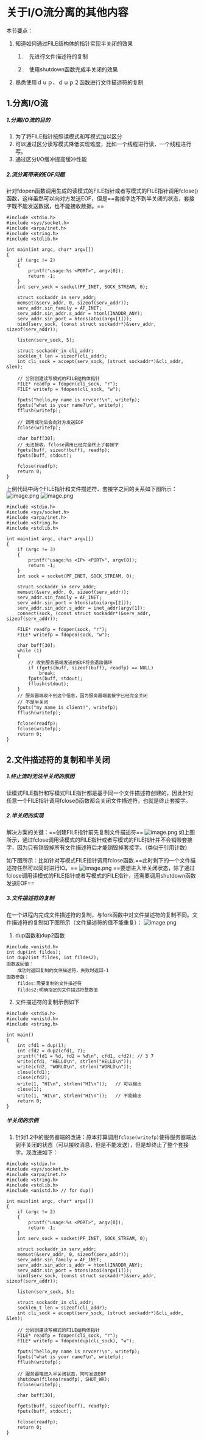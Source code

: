 # 关于I/O流分离的其他内容

本节要点：

1. 知道如何通过FILE结构体的指针实现半关闭的效果

   ​	１.　先进行文件描述符的复制

   ​	２.　使用shutdown函数完成半关闭的效果

2. 熟悉使用ｄｕｐ、ｄｕｐ２函数进行文件描述符的复制

## 1.分离I/O流
##### 1.分离I/O流的目的
1. 为了将FILE指针按照读模式和写模式加以区分
2. 可以通过区分读写模式降低实现难度，比如一个线程进行读，一个线程进行写。
3. 通过区分I/O缓冲提高缓冲性能
##### 2.流分离带来的EOF问题
针对fdopen函数调用生成的读模式的FILE指针或者写模式的FILE指针调用fclose()函数，这样虽然可以向对方发送EOF，但是==套接字达不到半关闭的状态，套接字既不能发送数据，也不能接收数据。==
```
#include <stdio.h>
#include <sys/socket.h>
#include <arpa/inet.h>
#include <string.h>
#include <stdlib.h>

int main(int argc, char* argv[])
{
    if (argc != 2)
    {
        printf("usage:%s <PORT>", argv[0]);
        return -1;
    }
    int serv_sock = socket(PF_INET, SOCK_STREAM, 0);

    struct sockaddr_in serv_addr;
    memset(&serv_addr, 0, sizeof(serv_addr));
    serv_addr.sin_family = AF_INET;
    serv_addr.sin_addr.s_addr = htonl(INADDR_ANY);
    serv_addr.sin_port = htons(atoi(argv[1]));
    bind(serv_sock, (const struct sockaddr*)&serv_addr, sizeof(serv_addr));

    listen(serv_sock, 5);

    struct sockaddr_in cli_addr;
    socklen_t len = sizeof(cli_addr);
    int cli_sock = accept(serv_sock, (struct sockaddr*)&cli_addr, &len); 

    // 分别创建读写模式的FILE结构体指针
    FILE* readfp = fdopen(cli_sock, "r");
    FILE* writefp = fdopen(cli_sock, "w");

    fputs("hello,my name is nrvcer!\n", writefp);
    fputs("what is your name?\n", writefp);
    fflush(writefp);
    
    // 调用成功后会向对方发送EOF
    fclose(writefp);

    char buff[30];
    // 无法接收，fclose调用已经完全终止了套接字
    fgets(buff, sizeof(buff), readfp);  
    fputs(buff, stdout);

    fclose(readfp);
    return 0;
}
```
上例代码中两个FILE指针和文件描述符、套接字之间的关系如下图所示：
![image.png](https://upload-images.jianshu.io/upload_images/17728742-4c798a3e0307faff.png?imageMogr2/auto-orient/strip%7CimageView2/2/w/1240)
![image.png](https://upload-images.jianshu.io/upload_images/17728742-39e1e14baff1710a.png?imageMogr2/auto-orient/strip%7CimageView2/2/w/1240)

```
#include <stdio.h>
#include <sys/socket.h>
#include <arpa/inet.h>
#include <string.h>
#include <stdlib.h>

int main(int argc, char* argv[])
{
    if (argc != 3)
    {
        printf("usage:%s <IP> <PORT>", argv[0]);
        return -1;
    }
    int sock = socket(PF_INET, SOCK_STREAM, 0);

    struct sockaddr_in serv_addr;
    memset(&serv_addr, 0, sizeof(serv_addr));
    serv_addr.sin_family = AF_INET;
    serv_addr.sin_port = htons(atoi(argv[2]));
    serv_addr.sin_addr.s_addr = inet_addr(argv[1]);
    connect(sock, (const struct sockaddr*)&serv_addr, sizeof(serv_addr));

    FILE* readfp = fdopen(sock, "r");
    FILE* writefp = fdopen(sock, "w");

    char buff[30];
    while (1)
    {
        // 收到服务器端发送的EOF将会退出循环
        if (fgets(buff, sizeof(buff), readfp) == NULL)
            break;
        fputs(buff, stdout);
        fflush(stdout);
    }
    // 服务器端收不到这个信息，因为服务器端套接字已经完全关闭
    // 不是半关闭
    fputs("my name is client!", writefp);
    fflush(writefp);

    fclose(readfp);
    fclose(writefp);
    return 0;
}
```
## 2.文件描述符的复制和半关闭
##### 1.终止流时无法半关闭的原因
读模式FILE指针和写模式FILE指针都是基于同一个文件描述符创建的，因此针对任意一个FILE指针调用fclose()函数都会关闭文件描述符，也就是终止套接字。
##### 2.半关闭的实现
解决方案的关键：==创建FILE指针前先复制文件描述符==
![image.png](https://upload-images.jianshu.io/upload_images/17728742-13aa42ef810a59fa.png?imageMogr2/auto-orient/strip%7CimageView2/2/w/1240)
如上图所示，通过fclose调用读模式的FILE指针或者写模式的FILE指针并不会销毁套接字，因为只有销毁掉所有文件描述符后才能销毁掉套接字。（类似于引用计数）

如下图所示：比如针对写模式FILE指针调用fclose函数.==此时剩下的一个文件描述符任然可以同时进行IO。==
![image.png](https://upload-images.jianshu.io/upload_images/17728742-732b45b337cf8de3.png?imageMogr2/auto-orient/strip%7CimageView2/2/w/1240)
==要想进入半关闭状态，除了通过fclose调用读模式的FILE指针或者写模式的FILE指针，还需要调用shutdown函数发送EOF==
##### 3.文件描述符的复制
在一个进程内完成文件描述符的复制，与fork函数中对文件描述符的复制不同。文件描述符的复制如下图所示（文件描述符的值不能重复）：
![image.png](https://upload-images.jianshu.io/upload_images/17728742-64889d871435f7f6.png?imageMogr2/auto-orient/strip%7CimageView2/2/w/1240)
1. dup函数和dup2函数
```
#include <unistd.h>
int dup(int fildes);
int dup2(int fildes, int fildes2);
函数返回值：
    成功时返回复制的文件描述符，失败时返回-1
函数参数：
    fildes:需要复制的文件描述符
    fildes2:明确指定的文件描述符整数值
```
2. 文件描述符的复制示例如下
```
#include <stdio.h>
#include <unistd.h>
#include <string.h>

int main()
{
    int cfd1 = dup(1);
    int cfd2 = dup2(cfd1, 7);
    printf("fd1 = %d, fd2 = %d\n", cfd1, cfd2); // 3 7
    write(cfd1, "HELLO\n", strlen("HELLO\n"));
    write(cfd2, "WORLD\n", strlen("WORLD\n"));
    close(cfd1);
    close(cfd2);
    write(1, "HI\n", strlen("HI\n"));   // 可以输出
    close(1);
    write(1, "HI\n", strlen("HI\n"));   // 不能输出
    return 0;
}
```
##### 半关闭的示例
1. 针对1.2中的服务器端的改进：原本打算调用`fclose(writefp)`使得服务器端达到半关闭的状态（可以接收消息，但是不能发送），但是却终止了整个套接字。现改进如下：
```
#include <stdio.h>
#include <sys/socket.h>
#include <arpa/inet.h>
#include <string.h>
#include <stdlib.h>
#include <unistd.h> // for dup()

int main(int argc, char* argv[])
{
    if (argc != 2)
    {
        printf("usage:%s <PORT>", argv[0]);
        return -1;
    }
    int serv_sock = socket(PF_INET, SOCK_STREAM, 0);

    struct sockaddr_in serv_addr;
    memset(&serv_addr, 0, sizeof(serv_addr));
    serv_addr.sin_family = AF_INET;
    serv_addr.sin_addr.s_addr = htonl(INADDR_ANY);
    serv_addr.sin_port = htons(atoi(argv[1]));
    bind(serv_sock, (const struct sockaddr*)&serv_addr, sizeof(serv_addr));

    listen(serv_sock, 5);

    struct sockaddr_in cli_addr;
    socklen_t len = sizeof(cli_addr);
    int cli_sock = accept(serv_sock, (struct sockaddr*)&cli_addr, &len); 

    // 分别创建读写模式的FILE结构体指针
    FILE* readfp = fdopen(cli_sock, "r");
    FILE* writefp = fdopen(dup(cli_sock), "w");

    fputs("hello,my name is nrvcer!\n", writefp);
    fputs("what is your name?\n", writefp);
    fflush(writefp);

    // 服务器端进入半关闭状态，同时发送EOF
    shutdown(fileno(readfp), SHUT_WR); 
    fclose(writefp);

    char buff[30];

    fgets(buff, sizeof(buff), readfp);  
    fputs(buff, stdout);

    fclose(readfp);
    return 0;
}
```